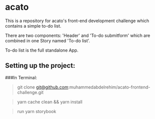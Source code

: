 # acato

This is a repository for acato's front-end development challenge which contains a simple to-do list.

There are two components: 'Header' and 'To-do submitform' which are combined in one Story named 'To-do list'.

To-do list is the full standalone App.

## **Setting up the project:**

###In Terminal:

> git clone git@github.com:muhammedabdelrehim/acato-frontend-challenge.git

> yarn cache clean && yarn install

> run yarn storybook

